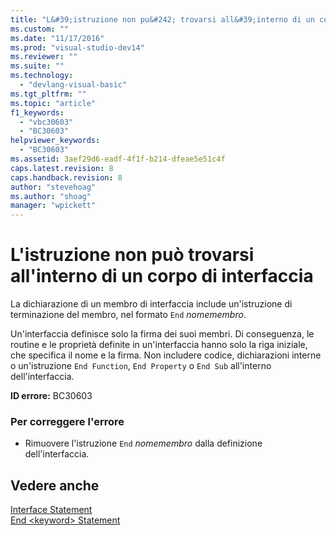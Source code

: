 ```yaml
---
title: "L&#39;istruzione non pu&#242; trovarsi all&#39;interno di un corpo di interfaccia | Microsoft Docs"
ms.custom: ""
ms.date: "11/17/2016"
ms.prod: "visual-studio-dev14"
ms.reviewer: ""
ms.suite: ""
ms.technology: 
  - "devlang-visual-basic"
ms.tgt_pltfrm: ""
ms.topic: "article"
f1_keywords: 
  - "vbc30603"
  - "BC30603"
helpviewer_keywords: 
  - "BC30603"
ms.assetid: 3aef29d6-eadf-4f1f-b214-dfeae5e51c4f
caps.latest.revision: 8
caps.handback.revision: 8
author: "stevehoag"
ms.author: "shoag"
manager: "wpickett"
---
```

# L&#39;istruzione non pu&#242; trovarsi all&#39;interno di un corpo di interfaccia
La dichiarazione di un membro di interfaccia include un'istruzione di terminazione del membro, nel formato `End` *nomemembro*.  
  
 Un'interfaccia definisce solo la firma dei suoi membri. Di conseguenza, le routine e le proprietà definite in un'interfaccia hanno solo la riga iniziale, che specifica il nome e la firma. Non includere codice, dichiarazioni interne o un'istruzione `End Function`, `End Property` o `End Sub` all'interno dell'interfaccia.  
  
 **ID errore:** BC30603  
  
### Per correggere l'errore  
  
-   Rimuovere l'istruzione `End` *nomemembro* dalla definizione dell'interfaccia.  
  
## Vedere anche  
 [Interface Statement](/dotnet/visual-basic/language-reference/statements/interface-statement)   
 [End \<keyword\> Statement](../Topic/End%20%3Ckeyword%3E%20Statement%20\(Visual%20Basic\).md)